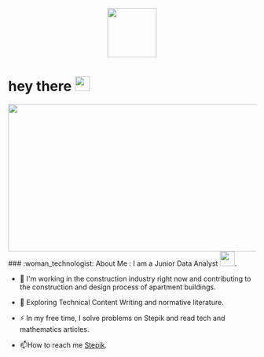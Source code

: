 <div id="header" align="center">
  <img src="https://media.giphy.com/media/cfuL5gqFDreXxkWQ4o/giphy-downsized.gif" width="100"/>
</div>
<h1>
  hey there
  <img src="https://media.giphy.com/media/hvRJCLFzcasrR4ia7z/giphy.gif" width="30px"/>
</h1>
<div align="center">
  <img src="https://media.giphy.com/media/dWesBcTLavkZuG35MI/giphy.gif" width="600" height="300"/>
</div>
### :woman_technologist: About Me :
I am a Junior Data Analyst <img src="https://media.giphy.com/media/WUlplcMpOCEmTGBtBW/giphy.gif" width="30">.

- :telescope: I'm working in the construction industry right now and contributing to the construction and design process of apartment buildings.

- :seedling: Exploring Technical Content Writing and normative literature.

- :zap: In my free time, I solve problems on Stepik and read tech and mathematics articles.

- :mailbox:How to reach me [Stepik](https://stepik.org/users/348458244).
